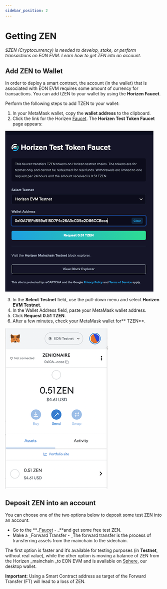 ```yaml
---
sidebar_position: 2
---
```


# Getting ZEN

_$ZEN (Cryptocurrency) is needed to develop, stake, or perform transactions on EON EVM. Learn how to get ZEN into an account._


## Add ZEN to Wallet

In order to deploy a smart contract, the account (in the wallet) that is associated with EON EVM requires some amount of currency for transactions. You can add tZEN to your wallet by using the **Horizen Faucet**.

Perform the following steps to add TZEN to your wallet:



1. In your MetaMask wallet, copy the **wallet address** to the clipboard.
2. Click the link for the Horizen [Faucet](https://faucet.horizen.io). The **Horizen Test Token Faucet** page appears:



![alt_text](images/getting-zen/horizen-faucet.png)



3. In the **Select Testnet** field, use the pull-down menu and select **Horizen EVM Testnet**.
4. In the Wallet Address field, paste your MetaMask wallet address.
5. Click **Request 0.51 TZEN**.
6. After a few minutes, check your MetaMask wallet for** TZEN**.



![alt_text](images/getting-zen/metamask-zen.png)



## Deposit ZEN into an account

You can choose one of the two options below to deposit some test ZEN into an account:



* Go to the **_[Faucet](https://faucet.horizen.io/) - _**and get some free test ZEN.
* Make a _Forward Transfer - _The forward transfer is the process of transferring assets from the mainchain to the sidechain.

The first option is faster and it’s available for testing purposes (in **Testnet**, without real value), while the other option is moving a balance of ZEN from the Horizen _mainchain _to EON EVM and is available on [Sphere](https://github.com/HorizenOfficial/Sphere_by_Horizen/), our desktop wallet.

**Important:** Using a Smart Contract address as target of the Forward Transfer (FT) will lead to a loss of ZEN.
